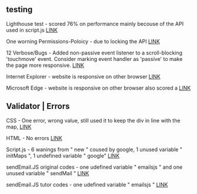 ## testing 

Lighthouse test - scored 76% on performance mainly becouse of the API used in script.js [LINK](assets/images/Lighthouse.PNG)

One worning Permissions-Poloicy - due to locking the API [LINK](assets/images/Lighthouse1.PNG)

12 Verbose/Bugs - Added non-passive event listener to a scroll-blocking 'touchmove' event. Consider marking event handler as 'passive' to make the page more responsive. [LINK](assets/images/Lighthouse2.PNG)

Internet Explorer - website is responsive on other browser [LINK](assets/images/internetepl.PNG)

Microsoft Edge - website is responsive on other browser also scored a [LINK](assets/images/microsoft.PNG)




**Validator** | **Errors**
-------------
CSS - One error, wrong value, still used it to keep the div in line with the map,  [LINK](assets/images/CSS.VALIDATOR.PNG)

HTML - No errors [LINK](assets/images/HTML.Validator.PNG)

Script.js - 6 wanings from " new " coused by google, 1 unused variable " initMaps ", 1 undefined variable " google"  [LINK](assets/images/Script.validator.PNG)

sendEmail.JS original codes - one udefined variable " emailsjs " and one unused variable " sendMail " [LINK](assets/images/sendEmail.js.validator.PNG)

sendEmail.JS tutor codes - one udefined variable " emailsjs " [LINK](assets/images/emailjs.tutor.PNG) 

